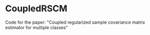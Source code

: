 # CoupledRSCM
Code for the paper: "Coupled regularized sample covariance matrix estimator for multiple classes"
